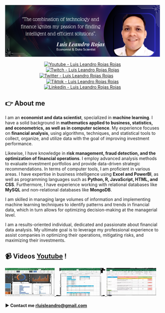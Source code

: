 
<img align="center" src="https://github.com/LeandroR2/LeandroR2/blob/main/Banner_perfil.png" alt="Perfil Profesional Luis leandro Rojas Rojas">

<p align="center">
    <a href="https://www.youtube.com/channel/UC82x8UiTbDUDMthxMWJfMHQ?sub_confirmation=1" rel="noopener noreferrer" target="_blank" style="margin: 0 20px;">
      <img align="center" src="https://simpleicons.org/icons/youtube.svg" alt="Youtube - Luis Leandro Rojas Rojas" height="28px" width="28px" />
    </a>
    <a href="https://www.twitch.tv/rluisleandro" rel="noopener noreferrer" target="_blank" style="margin: 0 20px;">
      <img align="center" src="https://simpleicons.org/icons/twitch.svg" alt="Twitch - Luis Leandro Rojas Rojas" height="28px" width="28px" />
    </a>
    <a href="https://twitter.com/Leander013" rel="noopener noreferrer" target="_blank" style="margin: 0 20px;">
      <img align="center" src="https://simpleicons.org/icons/x.svg" alt="Twitter - Luis Leandro Rojas Rojas" height="28px" width="28px" />
    </a>
    <a href="https://www.instagram.com/rluisleandro/" rel="noopener noreferrer" target="_blank" style="margin: 0 20px; >
      <img align="center" src="https://simpleicons.org/icons/instagram.svg" alt="Instagram - Luis Leandro Rojas Rojas" height="28px" width="28px" />
    </a>
    <a href="https://www.tiktok.com/@rluisleandro" rel="noopener noreferrer" target="_blank" style="margin: 0 20px;">
      <img align="center" src="https://simpleicons.org/icons/tiktok.svg" alt="Tiktok - Luis Leandro Rojas Rojas" height="28px" width="28px" />
    </a>
    <a href="https://www.linkedin.com/in/econ-luis-leandro-rojas-rojas/" rel="noopener noreferrer" target="_blank" style="margin: 0 20px;">
      <img align="center" src="https://simpleicons.org/icons/linkedin.svg" alt="Linkedin - Luis Leandro Rojas Rojas" height="28px" width="28px" />
    </a>
</p>


## 👉 About me
I am an **economist and data scientist**, specialized in **machine learning**. I have a solid background in **mathematics applied to business, statistics, and econometrics, as well as in computer science**. My experience focuses on **financial analysis**, using algorithms, techniques, and statistical tools to collect, organize, and utilize data with the goal of improving investment performance.

Likewise, I have knowledge in **risk management, fraud detection, and the optimization of financial operations**. I employ advanced analysis methods to evaluate investment portfolios and provide data-driven strategic recommendations.
In terms of computer tools, I am proficient in various areas. I have expertise in business intelligence using **Excel and PowerBI**, as well as programming languages such as **Python, R, JavaScript, HTML, and CSS**. Furthermore, I have experience working with relational databases like **MySQL** and non-relational databases like **MongoDB**. 

I am skilled in managing large volumes of information and implementing machine learning techniques to identify patterns and trends in financial data, which in turn allows for optimizing decision-making at the managerial level.

I am a results-oriented individual, dedicated and passionate about financial data analysis. 
My ultimate goal is to leverage my professional experience to assist companies in optimizing their operations, mitigating risks, and maximizing their investments.


<!-- Además, **comparto técnicas, estrategias y herramientas para optimizar procesos en el análisis de datos que permitan aumentar la rentabilidad en los negocios a través de vídeos en [Youtube](https://www.youtube.com/channel/UC82x8UiTbDUDMthxMWJfMHQ?sub_confirmation=1)** y **trucos rápidos en [TikTok](https://www.tiktok.com/@rluisleandro)**-->


## 📹 Videos [Youtube](https://www.youtube.com/channel/UC82x8UiTbDUDMthxMWJfMHQ?sub_confirmation=1) !
<a href='https://youtu.be/watch?v=bqfh7ZcIQGc' title="Dashboard básico en Excel - ver en Youtube" rel="noopener noreferrer" target="_blank">
  <img width='32%'  src='https://raw.githubusercontent.com/LeandroR2/LeandroR2/1dbd996d243ea93edf120c9d885be0aa2d39906f/imagenes_enlace/Clipboard02.png' alt='Dashboard básico en excel' />
</a>
<a href='https://youtu.be/watch?=ecgEcDw0XAQ' title="Funciones matriciales en Excel - ver en Youtube" rel="noopener noreferrer" target="_blank">
  <img width='32%'  src='https://raw.githubusercontent.com/LeandroR2/LeandroR2/1dbd996d243ea93edf120c9d885be0aa2d39906f/imagenes_enlace/Clipboard01.png' alt='Funciones matriciales en Excel' />
</a>
<a href='https://youtu.be/watch?=SPzX0LkdFRk' title="Ejercicios fórmulas básicas en excel - ver en Youtube" rel="noopener noreferrer" target="_blank">
  <img width='32%' src='https://raw.githubusercontent.com/LeandroR2/LeandroR2/1dbd996d243ea93edf120c9d885be0aa2d39906f/imagenes_enlace/Clipboard03.png' alt='Ejercicios fórmulas básicas en excel' />
</a>

#### ▶️ Contact me rluisleandro@gmail.com
